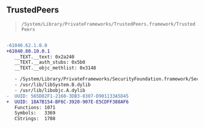 ## TrustedPeers

> `/System/Library/PrivateFrameworks/TrustedPeers.framework/TrustedPeers`

```diff

-61040.62.1.0.0
+61040.80.10.0.1
   __TEXT.__text: 0x2a240
   __TEXT.__auth_stubs: 0x5b0
   __TEXT.__objc_methlist: 0x3148

   - /System/Library/PrivateFrameworks/SecurityFoundation.framework/SecurityFoundation
   - /usr/lib/libSystem.B.dylib
   - /usr/lib/libobjc.A.dylib
-  UUID: 565D02F1-2160-3DB3-8307-D901133A5D45
+  UUID: 18A7B154-BF6C-3920-907E-E5CDFF388AF6
   Functions: 1071
   Symbols:   3369
   CStrings:  1708

```
